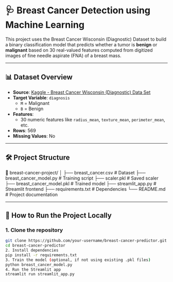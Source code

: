 # 🩺 Breast Cancer Detection using Machine Learning

This project uses the Breast Cancer Wisconsin (Diagnostic) Dataset to build a binary classification model that predicts whether a tumor is **benign** or **malignant** based on 30 real-valued features computed from digitized images of fine needle aspirate (FNA) of a breast mass.

---

## 📊 Dataset Overview

- **Source**: [Kaggle - Breast Cancer Wisconsin (Diagnostic) Data Set](https://www.kaggle.com/datasets/uciml/breast-cancer-wisconsin-data)
- **Target Variable**: `diagnosis`
  - `M` = Malignant
  - `B` = Benign
- **Features**:
  - 30 numeric features like `radius_mean`, `texture_mean`, `perimeter_mean`, etc.
- **Rows**: 569
- **Missing Values**: No

---

## 🛠️ Project Structure
📁 breast-cancer-project/
│
├── breast_cancer.csv # Dataset
├── breast_cancer_model.py # Training script
├── scaler.pkl # Saved scaler
├── breast_cancer_model.pkl # Trained model
├── streamlit_app.py # Streamlit frontend
├── requirements.txt # Dependencies
└── README.md # Project documentation



---

## 🚀 How to Run the Project Locally

### 1. Clone the repository

```bash
git clone https://github.com/your-username/breast-cancer-predictor.git
cd breast-cancer-predictor
2. Install dependencies
pip install -r requirements.txt
3. Train the model (optional, if not using existing .pkl files)
python breast_cancer_model.py
4. Run the Streamlit app
streamlit run streamlit_app.py
